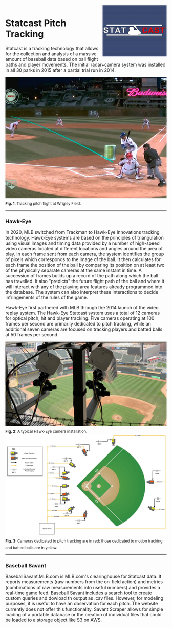 <a href="https://baseballsavant.mlb.com/statcast_search">
    <img src="img/Statcast_logo.jpg" alt="Statcast logo" title="Statcast" align="right" height="160" width="200"/>
</a>

Statcast Pitch Tracking
======================
Statcast is a tracking technology that allows for the collection and analysis of a massive amount of baseball data based on ball flight paths and player movements. The initial radar+camera system was installed in all 30 parks in 2015 after a partial trial run in 2014.


<img alt="" src="/img/pitchtracker.jpg" width='600'>  
<sub><b>Fig. 1: </b> Tracking pitch flight at Wrigley Field. </sub>

___

### Hawk-Eye

In 2020, MLB switched from Trackman to Hawk-Eye Innovations tracking technology. Hawk-Eye systems are based on the principles of triangulation using visual images and timing data provided by a number of high-speed video cameras located at different locations and angles around the area of play. In each frame sent from each camera, the system identifies the group of pixels which corresponds to the image of the ball. It then calculates for each frame the position of the ball by comparing its position on at least two of the physically separate cameras at the same instant in time. A succession of frames builds up a record of the path along which the ball has travelled. It also "predicts" the future flight path of the ball and where it will interact with any of the playing area features already programmed into the database. The system can also interpret these interactions to decide infringements of the rules of the game.

Hawk-Eye first partnered with MLB through the 2014 launch of the video replay system. The Hawk-Eye Statcast system uses a total of 12 cameras for optical pitch, hit and player tracking. Five cameras operating at 100 frames per second are primarily dedicated to pitch tracking, while an additional seven cameras are focused on tracking players and batted balls at 50 frames per second.


<img alt="" src="/img/hawkeyecam.png" width='600'>  
<sub><b>Fig. 2: </b> A typical Hawk-Eye camera installation. </sub>

<img alt="" src="/img/hawkeyemap.png" width='600'>  
<sub><b>Fig. 3: </b> Cameras dedicated to pitch tracking are in red; those dedicated to motion tracking and batted balls are in yellow. </sub>   

___

### Baseball Savant

BaseballSavant.MLB.com is MLB.com's clearinghouse for Statcast data. It reports measurements (raw numbers from the on-field action) and metrics (combinations of raw measurements into useful numbers) and provides a real-time game feed. Baseball Savant includes a search tool to create custom queries and dowload th output as .csv files. However, for modeling purposes, it is useful to have an observation for each pitch. The website currently does not offer this functionality. Savant Scraper allows for simple loading of a portable database or the creation of individual files that could be loaded to a storage object like S3 on AWS.
